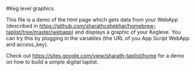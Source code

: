 #Keg level graphics

This file is a demo of the html page which gets data from your WebApp (described in https://github.com/sharathcshekhar/homebrew-taplist/tree/master/webapp) and
displays a graphic of your Kegleve.
You can try this by plugging in the variables (the URL of you App Script WebApp and access_key).

Check out https://sites.google.com/view/sharath-taplist/home for a demo on how to build a simple digital taplist.
